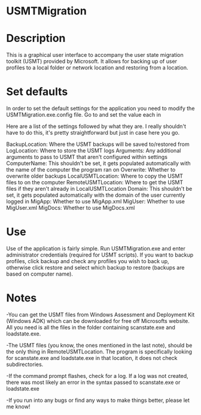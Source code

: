 USMTMigration
=============

Description
============
This is a graphical user interface to accompany the user state migration toolkit (USMT) provided by Microsoft. It allows for backing up of user profiles to a local folder or network location and restoring from a location.

Set defaults
=============
In order to set the default settings for the application you need to modify the USMTMigration.exe.config file. Go to <usersettings> and set the value each <setting> in <value>

Here are a list of the settings followed by what they are. I really shouldn't have to do this, it's pretty straightforward but just in case here you go.

BackupLocation: Where the USMT backups will be saved to/restored from
LogLocation: Where to store the USMT logs
Arguments: Any additional arguments to pass to USMT that aren't configured within settings
ComputerName: This shouldn't be set, it gets populated automatically with the name of the computer the program ran on
Overwrite: Whether to overwrite older backups
LocalUSMTLocation: Where to copy the USMT files to on the computer
RemoteUSMTLocation: Where to get the USMT files if they aren't already in LocalUSMTLocation
Domain: This shouldn't be set, it gets populated automatically with the domain of the user currently logged in
MigApp: Whether to use MigApp.xml
MigUser: Whether to use MigUser.xml
MigDocs: Whether to use MigDocs.xml

Use
============
Use of the application is fairly simple. Run USMTMigration.exe and enter administrator credentials (required for USMT scripts). If you want to backup profiles, click backup and check any profiles you wish to back up, otherwise click restore and select which backup to restore (backups are based on computer name).

Notes
============
-You can get the USMT files from Windows Assessment and Deployment Kit (Windows ADK) which can be downloaded for free off Microsofts website. All you need is all the files in the folder containing scanstate.exe and loadstate.exe.

-The USMT files (you know, the ones mentioned in the last note), should be the only thing in RemoteUSMTLocation. The program is specifically looking for scanstate.exe and loadstate.exe in that location, it does not check subdirectories.

-If the command prompt flashes, check for a log. If a log was not created, there was most likely an error in the syntax passed to scanstate.exe or loadstate.exe

-If you run into any bugs or find any ways to make things better, please let me know!
